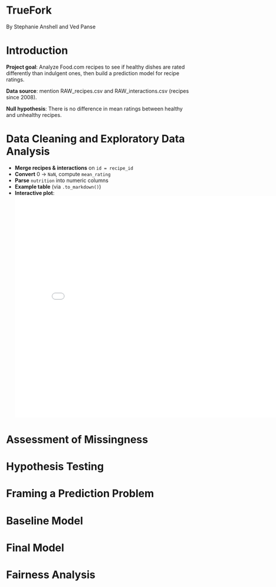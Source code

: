 # TrueFork
By Stephanie Anshell and Ved Panse

# Introduction
**Project goal**: Analyze Food.com recipes to see if healthy dishes are rated differently than indulgent ones, then build a prediction model for recipe ratings.

**Data source**: mention RAW_recipes.csv and RAW_interactions.csv (recipes since 2008).

**Null hypothesis**: There is no difference in mean ratings between healthy and unhealthy recipes.


# Data Cleaning and Exploratory Data Analysis
- **Merge recipes & interactions** on `id = recipe_id`  
- **Convert** 0 → `NaN`, compute `mean_rating`  
- **Parse** `nutrition` into numeric columns  
- **Example table** (via `.to_markdown()`)  
- **Interactive plot**:
  <iframe
    src="assets/your-plot.html"
    width="800"
    height="600"
    frameborder="0"
  ></iframe>

# Assessment of Missingness

# Hypothesis Testing

# Framing a Prediction Problem

# Baseline Model

# Final Model

# Fairness Analysis
